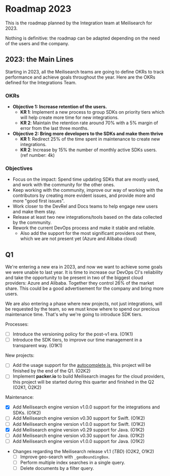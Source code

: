 # Roadmap 2023

This is the roadmap planned by the Integration team at Meilisearch for 2023.

Nothing is definitive: the roadmap can be adapted depending on the need of the users and the company.

## 2023: the Main Lines

Starting in 2023, all the Meilisearch teams are going to define OKRs to track performance and achieve goals throughout the year.
Here are the OKRs defined for the Integrations Team.

### OKRs
- **Objective 1: Increase retention of the users.**
    - **KR 1**: Implement a new process to group SDKs on priority tiers which will help create more time for new integrations.
    - **KR 2**: Maintain the retention rate around 70% with a 5% margin of error from the last three months.
- **Objective 2: Bring more developers to the SDKs and make them thrive**
    - **KR 1**: Redirect 25% of the time spent in maintenance to create new integrations.
    - **KR 2**: Increase by 15% the number of monthly active SDKs users. (ref number: 4k)

### Objectives

- Focus on the impact: Spend time updating SDKs that are mostly used, and work with the community for the other ones.
- Keep working with the community, improve our way of working with the contributors by creating more evident issues, and provide more and more "good first issues".
- Work closer to the DevRel and Docs teams to help engage new users and make them stay.
- Release at least two new integrations/tools based on the data collected by the community.
- Rework the current DevOps process and make it stable and reliable.
  - Also add the support for the most significant providers out there, which we are not present yet (Azure and Alibaba cloud)

## Q1

We're entering a new era in 2023, and now we want to achieve some goals we were unable to last year. It is time to increase our DevOps CI's reliability and take the opportunity to be present in two of the biggest cloud providers: Azure and Alibaba. Together they control 26% of the market share. This could be a good advertisement for the company and bring more users.

We are also entering a phase where new projects, not just integrations, will be requested by the team, so we must know where to spend our precious maintenance time. That's why we're going to introduce SDK tiers.


Processes:
- [ ] Introduce the versioning policy for the post-v1 era. (O1K1)
- [ ] Introduce the SDK tiers, to improve our time management in a transparent way. (O1K1)

New projects:
- [ ] Add the usage support for the [autocomplete.js](https://github.com/algolia/autocomplete), this project will be finished by the end of the Q1. (O2K2)
- [ ] Implement **packer.io** to build Meilisearch images for the cloud providers, this project will be started during this quarter and finished in the Q2 (O2K1, O2K2)

Maintenance:
- [x] Add Meilisearch engine version v1.0.0 support for the integrations and SDKs. (O1K2)
- [ ] Add Meilisearch engine version v0.30 support for Swift. (O1K2)
- [ ] Add Meilisearch engine version v1.0.0 support for Swift. (O1K2)
- [x] Add Meilisearch engine version v0.29 support for Java. (O1K2)
- [ ] Add Meilisearch engine version v0.30 support for Java. (O1K2)
- [ ] Add Meilisearch engine version v1.0.0 support for Java. (O1K2)
- Changes regarding the Meilisearch release v1.1 (_TBD_) (O2K2, O1K2)
  - [ ] Improve geo-search with `_geoBoundingBox`.
  - [ ] Perform multiple index searches in a single query.
  - [ ] Delete documents by a filter query.
